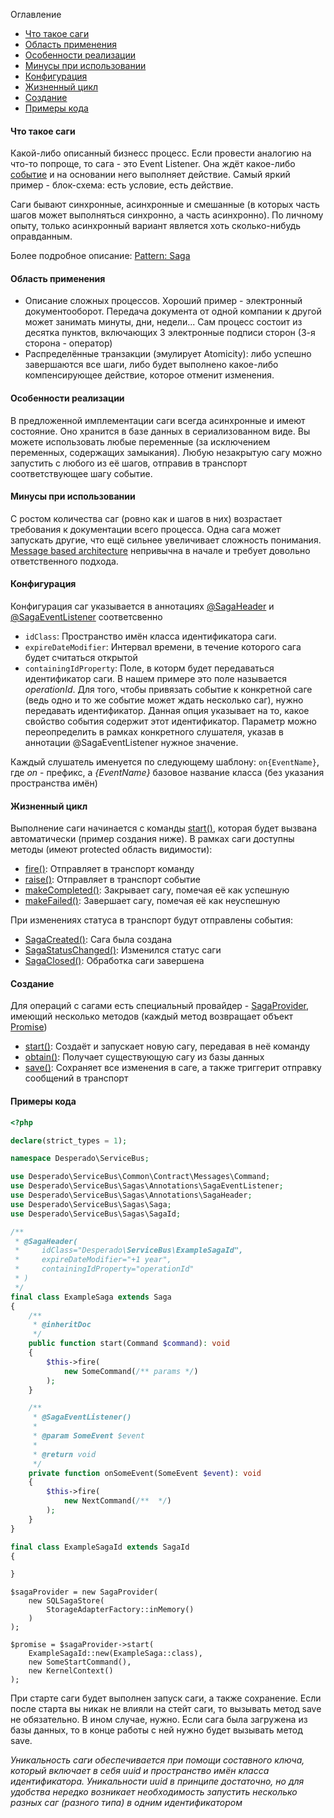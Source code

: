 Оглавление
* [Что такое саги](https://github.com/mmasiukevich/service-bus/blob/master/doc/ru_sagas.md#%D0%A7%D1%82%D0%BE-%D1%82%D0%B0%D0%BA%D0%BE%D0%B5-%D1%81%D0%B0%D0%B3%D0%B8)
* [Область применения](https://github.com/mmasiukevich/service-bus/blob/master/doc/ru_sagas.md#%D0%9E%D0%B1%D0%BB%D0%B0%D1%81%D1%82%D1%8C-%D0%BF%D1%80%D0%B8%D0%BC%D0%B5%D0%BD%D0%B5%D0%BD%D0%B8%D1%8F)
* [Особенности реализации](https://github.com/mmasiukevich/service-bus/blob/master/doc/ru_sagas.md#%D0%9E%D1%81%D0%BE%D0%B1%D0%B5%D0%BD%D0%BD%D0%BE%D1%81%D1%82%D0%B8-%D1%80%D0%B5%D0%B0%D0%BB%D0%B8%D0%B7%D0%B0%D1%86%D0%B8%D0%B8)
* [Минусы при использовании](https://github.com/mmasiukevich/service-bus/blob/master/doc/ru_sagas.md#%D0%9C%D0%B8%D0%BD%D1%83%D1%81%D1%8B-%D0%BF%D1%80%D0%B8-%D0%B8%D1%81%D0%BF%D0%BE%D0%BB%D1%8C%D0%B7%D0%BE%D0%B2%D0%B0%D0%BD%D0%B8%D0%B8)
* [Конфигурация](https://github.com/mmasiukevich/service-bus/blob/master/doc/ru_sagas.md#%D0%9A%D0%BE%D0%BD%D1%84%D0%B8%D0%B3%D1%83%D1%80%D0%B0%D1%86%D0%B8%D1%8F)
* [Жизненный цикл](https://github.com/mmasiukevich/service-bus/blob/master/doc/ru_sagas.md#%D0%96%D0%B8%D0%B7%D0%BD%D0%B5%D0%BD%D0%BD%D1%8B%D0%B9-%D1%86%D0%B8%D0%BA%D0%BB)
* [Создание](https://github.com/mmasiukevich/service-bus/blob/master/doc/ru_sagas.md#%D0%A1%D0%BE%D0%B7%D0%B4%D0%B0%D0%BD%D0%B8%D0%B5)
* [Примеры кода](https://github.com/mmasiukevich/service-bus/blob/master/doc/ru_sagas.md#%D0%9F%D1%80%D0%B8%D0%BC%D0%B5%D1%80%D1%8B-%D0%BA%D0%BE%D0%B4%D0%B0)

#### Что такое саги
Какой-либо описанный бизнесс процесс. Если провести аналогию на что-то попроще, то сага - это Event Listener. Она ждёт какое-либо [событие](https://github.com/mmasiukevich/service-bus/blob/master/doc/ru_messages.md#%D0%A1%D0%BE%D0%B1%D1%8B%D1%82%D0%B8%D1%8F-event) и на основании него выполняет действие.
Самый яркий пример - блок-схема: есть условие, есть действие.

Саги бывают синхронные, асинхронные и смешанные (в которых часть шагов может выполняться синхронно, а часть асинхронно). По личному опыту, только асинхронный вариант является хоть сколько-нибудь оправданным.

Более подробное описание: [Pattern: Saga](https://microservices.io/patterns/data/saga.html)
#### Область применения
* Описание сложных процессов. Хороший пример - электронный документооборот. Передача документа от одной компании к другой может занимать минуты, дни, недели... Сам процесс состоит из десятка пунктов, включающих 3 электронные подписи сторон (3-я сторона - оператор)
* Распределённые транзакции (эмулирует Atomicity): либо успешно завершаются все шаги, либо будет выполнено какое-либо компенсирующее действие, которое отменит изменения.

#### Особенности реализации
В предложенной имплементации саги всегда асинхронные и имеют состояние. Оно хранится в базе данных в сериализованном виде. Вы можете использовать любые переменные (за исключением переменных, содержащих замыкания).
Любую незакрытую сагу можно запустить с любого из её шагов, отправив в транспорт соответствующее шагу событие.

#### Минусы при использовании
С ростом количества саг (ровно как и шагов в них) возрастает требования к документации всего процесса. Одна сага может запускать другие, что ещё сильнее увеличивает сложность понимания.
[Message based architecture](https://www.enterpriseintegrationpatterns.com/patterns/messaging/Messaging.html) непривычна в начале и требует довольно ответственного подхода.


#### Конфигурация
Конфигурация саг указывается в аннотациях [@SagaHeader](https://github.com/mmasiukevich/service-bus/blob/master/src/Sagas/Annotations/SagaHeader.php) и [@SagaEventListener](https://github.com/mmasiukevich/service-bus/blob/master/src/Sagas/Annotations/SagaEventListener.php) соответсвенно
 - ```idClass```: Пространство имён класса идентификатора саги.
 - ```expireDateModifier```: Интервал времени, в течение которого сага будет считаться открытой
 - ```containingIdProperty```: Поле, в которм будет передаваться идентификатор саги. В нашем примере это поле называется *operationId*. Для того, чтобы привязать событие к конкретной саге (ведь одно и то же событие может ждать несколько саг),  нужно передавать идентификатор. Данная опция указывает на то, какое свойство события содержит этот идентификатор. Параметр можно переопределить в рамках конкретного слушателя, указав в аннотации @SagaEventListener нужное значение.

Каждый слушатель именуется по следующему шаблону: ```on{EventName}```, где *on* - префикс, а *{EventName}* базовое название класса (без указания пространства имён)

#### Жизненный цикл
Выполнение саги начинается с команды [start()](https://github.com/mmasiukevich/service-bus/blob/master/src/Sagas/Saga.php#L133), которая будет вызвана автоматически (пример создания ниже). В рамках саги доступны методы (имеют protected область видимости):
- [fire()](https://github.com/mmasiukevich/service-bus/blob/master/src/Sagas/Saga.php#L195): Отправляет в транспорт команду
- [raise()](https://github.com/mmasiukevich/service-bus/blob/master/src/Sagas/Saga.php#L178): Отправляет в транспорт событие
- [makeCompleted()](https://github.com/mmasiukevich/service-bus/blob/master/src/Sagas/Saga.php#L213): Закрывает сагу, помечая её как успешную
- [makeFailed()](https://github.com/mmasiukevich/service-bus/blob/master/src/Sagas/Saga.php#L232): Завершает сагу, помечая её как неуспешную

При изменениях статуса в транспорт будут отправлены события:
- [SagaCreated()](https://github.com/mmasiukevich/service-bus/blob/master/src/Sagas/Contract/SagaCreated.php): Сага была создана
- [SagaStatusChanged()](https://github.com/mmasiukevich/service-bus/blob/master/src/Sagas/Contract/SagaStatusChanged.php): Изменился статус саги
- [SagaClosed()](https://github.com/mmasiukevich/service-bus/blob/master/src/Sagas/Contract/SagaClosed.php): Обработка саги завершена

#### Создание
Для операций с сагами есть специальный провайдер - [SagaProvider](https://github.com/mmasiukevich/service-bus/blob/master/src/SagaProvider.php), имеющий несколько методов (каждый метод возвращает объект [Promise](https://github.com/amphp/amp/blob/master/lib/Promise.php))
- [start()](https://github.com/mmasiukevich/service-bus/blob/master/src/SagaProvider.php#L92): Создаёт и запускает новую сагу, передавая в неё команду
- [obtain()](https://github.com/mmasiukevich/service-bus/blob/master/src/SagaProvider.php#L145): Получает существующую сагу из базы данных
- [save()](https://github.com/mmasiukevich/service-bus/blob/master/src/SagaProvider.php#L204): Сохраняет все изменения в саге, а также триггерит отправку сообщений в транспорт

#### Примеры кода

```php
<?php

declare(strict_types = 1);

namespace Desperado\ServiceBus;

use Desperado\ServiceBus\Common\Contract\Messages\Command;
use Desperado\ServiceBus\Sagas\Annotations\SagaEventListener;
use Desperado\ServiceBus\Sagas\Annotations\SagaHeader;
use Desperado\ServiceBus\Sagas\Saga;
use Desperado\ServiceBus\Sagas\SagaId;

/**
 * @SagaHeader(
 *     idClass="Desperado\ServiceBus\ExampleSagaId",
 *     expireDateModifier="+1 year",
 *     containingIdProperty="operationId"
 * )
 */
final class ExampleSaga extends Saga
{
    /**
     * @inheritDoc
     */
    public function start(Command $command): void
    {
        $this->fire(
            new SomeCommand(/** params */)
        );
    }

    /**
     * @SagaEventListener()
     *
     * @param SomeEvent $event
     *
     * @return void
     */
    private function onSomeEvent(SomeEvent $event): void
    {
        $this->fire(
            new NextCommand(/**  */)
        );
    }
}

final class ExampleSagaId extends SagaId
{

}
```

```
$sagaProvider = new SagaProvider(
    new SQLSagaStore(
        StorageAdapterFactory::inMemory()
    )
);

$promise = $sagaProvider->start(
    ExampleSagaId::new(ExampleSaga::class),
    new SomeStartCommand(),
    new KernelContext()
);
```
При старте саги будет выполнен запуск саги, а также сохранение. Если после старта вы никак не влияли на стейт саги, то вызывать метод save не обязательно. В ином случае, нужно. Если сага была загружена из базы данных, то в конце работы с ней нужно будет вызывать метод save.

*Уникальность саги обеспечивается при помощи составного ключа, который включает в себя uuid и пространство имён класса идентификатора. Уникальности uuid в принципе достаточно, но для удобства нередко возникает необходимость запустить несколько разных саг (разного типа) в одним идентификатором*
